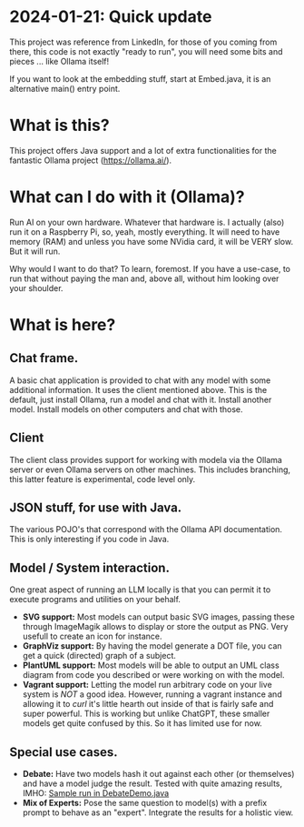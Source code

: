 # 2024-01-21: Quick update
This project was reference from LinkedIn, for those of you coming from there, this code is not exactly "ready to run", you will need
some bits and pieces ... like Ollama itself!

If you want to look at the embedding stuff, start at Embed.java, it is an alternative main() entry point.

# What is this?
This project offers Java support and a lot of extra functionalities for the fantastic Ollama project (https://ollama.ai/).

# What can I do with it (Ollama)?
Run AI on your own hardware. Whatever that hardware is. I actually (also) run it on a Raspberry Pi, so, yeah, mostly everything. It will need to have memory (RAM) and unless you have some NVidia card, it will be VERY slow. But it will run.

Why would I want to do that? To learn, foremost. If you have a use-case, to run that without paying the man and, above all, without him looking over your shoulder.

# What is here?

## Chat frame.
A basic chat application is provided to chat with any model with some additional information.
It uses the client mentioned above.
This is the default, just install Ollama, run a model and chat with it. Install another model. Install models on other computers and chat with those.

## Client
The client class provides support for working with modela via the Ollama server or even Ollama servers on other machines. This includes branching, this latter feature is experimental, code level only.

## JSON stuff, for use with Java.
The various POJO's that correspond with the Ollama API documentation. This is only interesting if you code in Java.

## Model / System interaction.
One great aspect of running an LLM locally is that you can permit it to execute programs and
utilities on your behalf.
- **SVG support:** Most models can output basic SVG images, passing these through ImageMagik allows to display or store the output as PNG. Very usefull to create an icon for instance.
- **GraphViz support:** By having the model generate a DOT file, you can get a quick (directed) graph of a subject.
- **PlantUML support:** Most models will be able to output an UML
class diagram from code you described or were working on with the model.
- **Vagrant support:** Letting the model run arbitrary code on your live system is *NOT* a good idea. However, running a vagrant instance and allowing it to _curl_ it's little hearth out inside of that is fairly safe and super powerful. This is working but unlike ChatGPT, these smaller models get quite confused by this. So it has limited use for now.

## Special use cases.
- **Debate:** Have two models hash it out against each other (or themselves) and have a model judge the result. Tested with quite amazing results, IMHO: [Sample run in DebateDemo.java](debateDemo.md)
- **Mix of Experts:** Pose the same question to model(s) with a prefix prompt to behave as an "expert". Integrate the results for a holistic view.
